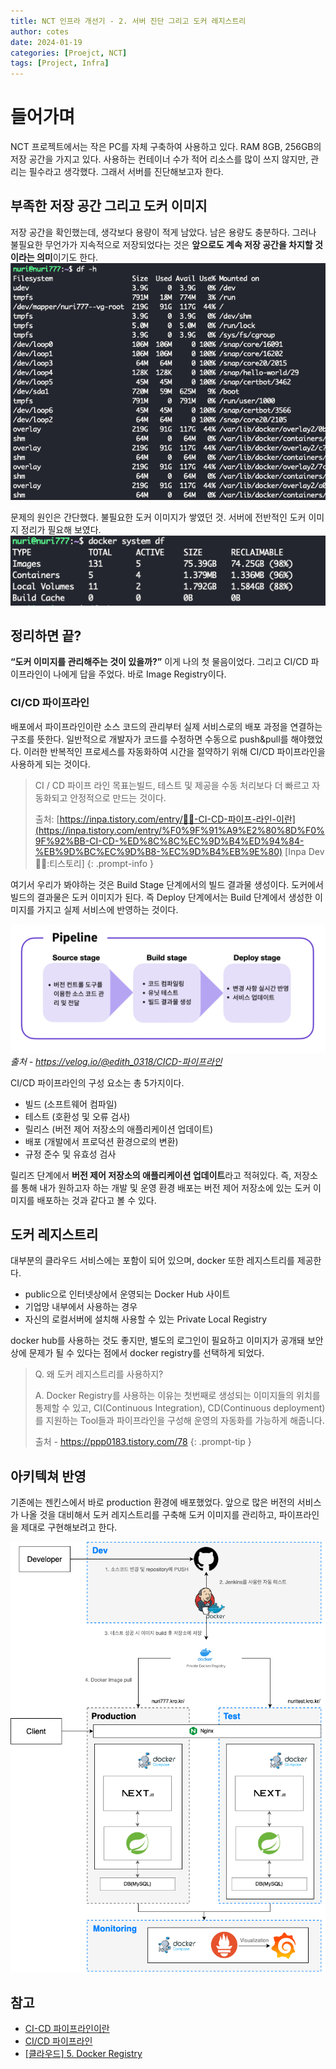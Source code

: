 ```yaml
---
title: NCT 인프라 개선기 - 2. 서버 진단 그리고 도커 레지스트리
author: cotes
date: 2024-01-19
categories: [Proejct, NCT]
tags: [Project, Infra]
---
```


# 들어가며
NCT 프로젝트에서는 작은 PC를 자체 구축하여 사용하고 있다. RAM 8GB, 256GB의 저장 공간을 가지고 있다. 사용하는 컨테이너 수가 적어 리소스를 많이 쓰지 않지만, 관리는 필수라고 생각했다. 그래서 서버를 진단해보고자 한다. 

## 부족한 저장 공간 그리고 도커 이미지

저장 공간을 확인했는데, 생각보다 용량이 적게 남았다. 남은 용량도 충분하다. 그러나 불필요한 무언가가 지속적으로 저장되었다는 것은 **앞으로도 계속 저장 공간을 차지할 것이라는 의미**이기도 한다.
![](/assets/img/post/2024-01-19/df.png)

문제의 원인은 간단했다. 불필요한 도커 이미지가 쌓였던 것. 서버에 전반적인 도커 이미지 정리가 필요해 보였다. 
![](/assets/img/post/2024-01-19/docker_df.png)

## 정리하면 끝?

**“도커 이미지를 관리해주는 것이 있을까?”** 이게 나의 첫 물음이었다. 그리고 CI/CD 파이프라인이 나에게 답을 주었다. 바로 Image Registry이다. 

### CI/CD 파이프라인

배포에서 파이프라인이란 소스 코드의 관리부터 실제 서비스로의 배포 과정을 연결하는 구조를 뜻한다. 일반적으로 개발자가 코드를 수정하면 수동으로 push&pull를 해야했었다. 이러한 반복적인 프로세스를 자동화하여 시간을 절약하기 위해 CI/CD 파이프라인을 사용하게 되는 것이다. 

> CI / CD 파이프 라인 목표는빌드, 테스트 및 제공을 수동 처리보다 더 빠르고 자동화되고 안정적으로 만드는 것이다.
> 
> 
> 출처: [https://inpa.tistory.com/entry/👩‍💻-CI-CD-파이프-라인-이란](https://inpa.tistory.com/entry/%F0%9F%91%A9%E2%80%8D%F0%9F%92%BB-CI-CD-%ED%8C%8C%EC%9D%B4%ED%94%84-%EB%9D%BC%EC%9D%B8-%EC%9D%B4%EB%9E%80)
> [Inpa Dev 👨‍💻:티스토리]
{: .prompt-info }

여기서 우리가 봐야하는 것은 Build Stage 단계에서의 빌드 결과물 생성이다. 도커에서 빌드의 결과물은 도커 이미지가 된다. 즉 Deploy 단계에서는 Build 단계에서 생성한 이미지를 가지고 실제 서비스에 반영하는 것이다.

![](/assets/img/post/2024-01-19/CI:CD%20pipeline.png)
_출처 - https://velog.io/@edith_0318/CICD-파이프라인_

CI/CD 파이프라인의 구성 요소는 총 5가지이다. 

- 빌드 (소프트웨어 컴파일)
- 테스트 (호환성 및 오류 검사)
- 릴리스 (버전 제어 저장소의 애플리케이션 업데이트)
- 배포 (개발에서 프로덕션 환경으로의 변환)
- 규정 준수 및 유효성 검사

릴리즈 단계에서 **버전 제어 저장소의 애플리케이션 업데이트**라고 적혀있다. 즉, 저장소를 통해 내가 원하고자 하는 개발 및 운영 환경 배포는 버전 제어 저장소에 있는 도커 이미지를 배포하는 것과 같다고 볼 수 있다. 

## 도커 레지스트리

대부분의 클라우드 서비스에는 포함이 되어 있으며, docker 또한 레지스트리를 제공한다. 

- public으로 인터넷상에서 운영되는 Docker Hub 사이트
- 기업망 내부에서 사용하는 경우
- 자신의 로컬서버에 설치해 사용할 수 있는 Private Local Registry

docker hub를 사용하는 것도 좋지만, 별도의 로그인이 필요하고 이미지가 공개돼 보안상에 문제가 될 수 있다는 점에서 docker registry를 선택하게 되었다. 

> Q. 왜 도커 레지스트리를 사용하지?
> 
> 
> A. Docker Registry를 사용하는 이유는 첫번째로 생성되는 이미지들의 위치를 통제할 수 있고, CI(Continuous Integration), CD(Continuous deployment)를 지원하는 Tool들과 파이프라인을 구성해 운영의 자동화를 가능하게 해줍니다.
> 
> 출처 - https://ppp0183.tistory.com/78
{: .prompt-tip }

## 아키텍쳐 반영

기존에는 젠킨스에서 바로 production 환경에 배포했었다. 앞으로 많은 버전의 서비스가 나올 것을 대비해서 도커 레지스트리를 구축해 도커 이미지를 관리하고, 파이프라인을 제대로 구현해보려고 한다.

![](/assets/img/post/2024-01-19/20240119_nct_arch_v0.2.png)

## 참고
- [CI-CD 파이프라인이란](https://inpa.tistory.com/entry/👩‍💻-CI-CD-파이프-라인-이란)
- [CI/CD 파이프라인](https://velog.io/@edith_0318/CICD-파이프라인)
- [[클라우드] 5. Docker Registry](https://ppp0183.tistory.com/78)